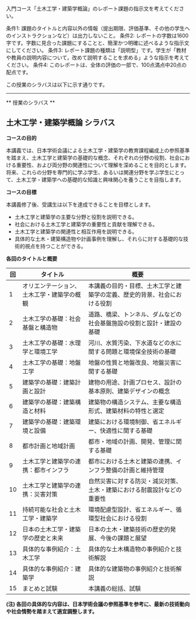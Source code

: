 入門コース「土木工学・建築学概論」のレポート課題の指示文を考えてください。

条件1: 課題のタイトルと内容以外の情報（提出期限、評価基準、その他の学生へのインストラクションなど）は出力しないこと。
条件2: レポートの字数は1600字です。字数に見合った課題にすることと、簡潔かつ明確に述べるような指示文にしてください。
条件3: レポート課題の種類は「説明型」です。学生が「教材や教員の説明内容について，改めて説明することを求める」ような指示を考えてください。
条件4: このレポートは、全体の評価の一部で、100点満点中20点の配点です。

この授業のシラバスは以下に示す通りです。

---------------------------------------
** 授業のシラバス **
## 土木工学・建築学概論 シラバス

**コースの目的**

本講義では、日本学術会議による土木工学・建築学の教育課程編成上の参照基準を踏まえ、土木工学と建築学の基礎的な概念、それぞれの分野の役割、社会における重要性、および両分野の関連性について理解を深めることを目的とします。  将来、これらの分野を専門的に学ぶ学生、あるいは関連分野を学ぶ学生にとって、土木工学・建築学への基礎的な知識と興味関心を養うことを目指します。


**コースの目標**

本講義修了後、受講生は以下を達成できることを目標とします。

* 土木工学と建築学の主要な分野と役割を説明できる。
* 社会における土木工学と建築学の重要性と貢献を理解できる。
* 土木工学と建築学の関連性と相互作用を説明できる。
* 具体的な土木・建築構造物や計画事例を理解し、それらに対する基礎的な技術的視点を持つことができる。


**各回のタイトルと概要**

| 回 | タイトル                                     | 概要                                                                     |
|---|----------------------------------------------|--------------------------------------------------------------------------|
| 1 | オリエンテーション、土木工学・建築学の概観     | 本講義の目的・目標、土木工学と建築学の定義、歴史的背景、社会における役割  |
| 2 | 土木工学の基礎：社会基盤と構造物              | 道路、橋梁、トンネル、ダムなどの社会基盤施設の役割と設計・建設の基礎           |
| 3 | 土木工学の基礎：水理学と環境工学             | 河川、水質汚染、下水道などの水に関する問題と環境保全技術の基礎             |
| 4 | 土木工学の基礎：地盤工学                     | 地盤の性質と地盤改良、地盤災害に関する基礎                           |
| 5 | 建築学の基礎：建築計画と設計                 | 建物の用途、計画プロセス、設計の基本原則、建築デザインの概念               |
| 6 | 建築学の基礎：建築構造と材料                 | 建築物の構造システム、主要な構造形式、建築材料の特性と選定                  |
| 7 | 建築学の基礎：建築環境と設備                 | 建築における環境制御、省エネルギー、快適性に関する基礎                       |
| 8 | 都市計画と地域計画                          | 都市・地域の計画、開発、管理に関する基礎                               |
| 9 | 土木工学と建築学の連携：都市インフラ           | 都市における土木と建築の連携、インフラ整備の計画と維持管理                  |
| 10| 土木工学と建築学の連携：災害対策             | 自然災害に対する防災・減災対策、土木・建築における耐震設計などの重要性       |
| 11| 持続可能な社会と土木工学・建築学             | 環境配慮型設計、省エネルギー、循環型社会における役割                         |
| 12| 日本の土木工学・建築学の歴史と未来           | 日本の土木・建築技術の歴史的発展、今後の課題と展望                          |
| 13| 具体的な事例紹介：土木工学                   | 具体的な土木構造物の事例紹介と技術解説                                     |
| 14| 具体的な事例紹介：建築学                   | 具体的な建築物の事例紹介と技術解説                                     |
| 15| まとめと試験                                 | 本講義の総括、試験                                                     |


**(注) 各回の具体的な内容は、日本学術会議の参照基準を参考に、最新の技術動向や社会情勢を踏まえて適宜調整します。**
